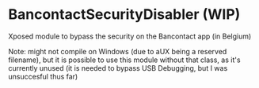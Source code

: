 # BancontactSecurityDisabler (WIP)
Xposed module to bypass the security on the Bancontact app (in Belgium)

Note: might not compile on Windows (due to aUX being a reserved filename),
but it is possible to use this module without that class, as it's currently unused (it is needed to bypass USB Debugging, but I was unsuccesful thus far)

